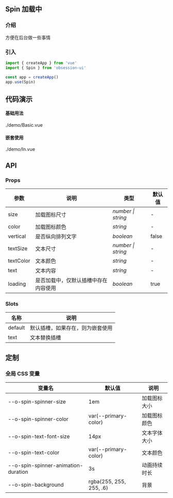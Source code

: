 ## Spin 加载中

### 介绍

方便在后台做一些事情

### 引入

```js
import { createApp } from 'vue'
import { Spin } from 'obsession-ui'

const app = createApp()
app.use(Spin)
```

## 代码演示

#### 基础用法

<demo-code transform>./demo/Basic.vue</demo-code>

#### 嵌套使用

<demo-code transform>./demo/In.vue</demo-code>

## API

### Props

| 参数      | 说明           | 类型                                                                | 默认值 |
| --------- | -------------- | ------------------------------------------------------------------- | ------ |
| size      | 加载图标尺寸       | _number \| string_          | -     |
| color     | 加载图标颜色   | _string_           | -      |
| vertical   | 是否纵向排列文字 | _boolean_ | false      |
| textSize      | 文本尺寸       | _number \| string_          | -     |
| textColor     | 文本颜色   | _string_           | -      |
| text   | 文本内容 | _string_ | -      |
| loading  | 是否加载中，仅默认插槽中存在内容使用       | _boolean_                                                           | true  |

### Slots

| 名称    | 说明     |
| ------- | -------- |
| default | 默认插槽，如果存在，则为嵌套使用 |
| text | 文本替换插槽 |

## 定制

### 全局 CSS 变量

| 变量名 | 默认值 | 说明 |
| ---- | ---- | ---- |
| --o-spin-spinner-size | 1em | 加载图标大小 |
| --o-spin-spinner-color | var(--primary-color) | 加载图标颜色 |
| --o-spin-text-font-size | 14px | 文本字体大小 |
| --o-spin-text-color | var(--primary-color) | 文本颜色 |
| --o-spin-spinner-animation-duration | 3s | 动画持续时长 |
| --o-spin-background | rgba(255, 255, 255, .6) | 背景 |